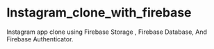 # Instagram_clone_with_firebase
Instagram app clone using Firebase Storage , Firebase Database, And Firebase Authenticator.
